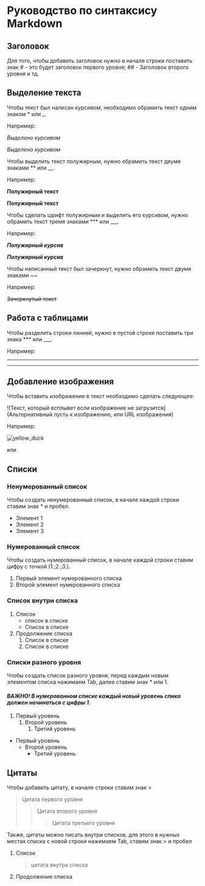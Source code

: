 # Руководство по синтаксису Markdown

## Заголовок

Для того, чтобы добавить заголовок нужно в начале строки поставить знак # - это будет заголовок первого уровня; ## - Заголовок второго уровня и тд.


## Выделение текста

Чтобы текст был написан курсивом, необходимо обрамить текст одним знаком * или _.

Например:

*Выделено курсивом*

_Выделено курсивом_

Чтобы выделить текст полужирным, нужно обрамить текст двумя знаками ** или __.

Например:

**Полужирный текст**

__Полужирный текст__

Чтобы сделать шрифт полужирным и выделить его курсивом, нужно обрамить текст тремя знаками *** или ___.

Например:

***Полужирный курсив***

___Полужирный курсив___

Чтобы написанный текст был зачеркнут, нужно обрамить текст двумя знаками ~~

Например:

~~Зачеркнутый текст~~

## Работа с таблицами

Чтобы разделить строки линией, нужно в пустой строке поставить три знака *** или ___.

Например:

___

***

## Добавление изображения

Чтобы вставить изображение в текст необходимо сделать следующее:

![Текст, который всплывет если изображение не загрузится](Альтернативный пусть к изображению, или URL изображения)

Например:

![yellow_duck](https://www.ridus.ru/images/2018/3/18/734624/in_article_418f49e535.png)

или 



## Списки

### **Ненумерованный список**

Чтобы создать ненумерованный список, в начале каждой строки ставим знак * и пробел.

* Элемент 1
* Элемент 2
* Элемент 3

### **Нумерованный список**

Чтобы создать нумерованный список, в начале каждой строки ставим цифру с точкой (1.;2.;3.).

1. Первый элемент нумерованного списка
2. Второй элемент нумерованного списка

### **Список внутри списка**

1. Список
    * список в списке
    * Список в списке
2. Продолжение списка
    1. Список в списке
    2. Список в списке

### **Списки разного уровня**

Чтобы создать список разного уровня, перед каждым новым элементом списка нажимаем Tab, далее ставим знак * или 1. 

#### ***ВАЖНО! В нумерованном списке каждый новый уровень спика должен начинаться с цифры 1.***

1. Первый уровень
    1. Второй уровень
        1. Третий уровень

* Первый уровень
    * Второй уровень
        * Третий уровень

## **Цитаты**

Чтобы добавить цитату, в начале строки ставим знак >

> Цитата первого уровня
>> Цитата второго уровня
>>> Цитата третьего уровня

Также, цитаты можно писать внутри списков, для этого в нужных местах списка с новой строки нажимаем Tab, ставим знак > и пробел

1. Список 
    > цитата внутри списка
2. Продолжение списка